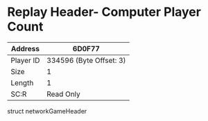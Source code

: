 
#  Replay Header- Computer Player Count
Address   | 6D0F77
----------|-------------
Player ID | 334596 (Byte Offset: 3)
Size 	  | 1
Length 	  | 1
SC:R      | Read Only

struct networkGameHeader
